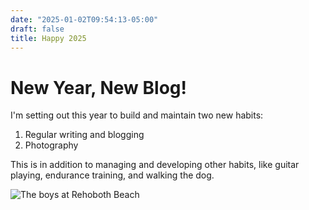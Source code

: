 ```yaml
---
date: "2025-01-02T09:54:13-05:00"
draft: false
title: Happy 2025
---
```


# New Year, New Blog!

I'm setting out this year to build and maintain two new habits:

1. Regular writing and blogging
2. Photography

This is in addition to managing and developing other habits, like guitar playing, endurance training, and walking the dog.

![The boys at Rehoboth Beach](/img/happy-2025/boys-at-beach.jpeg)
